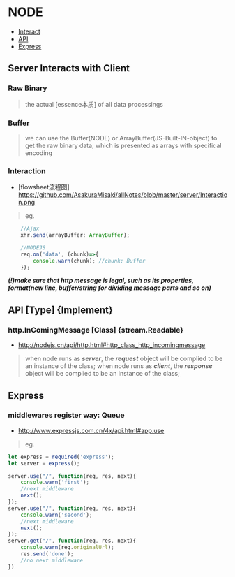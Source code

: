 # NODE

* [Interact](#Server-Interacts-with-Client)
* [API](#API-[Type]-{Implement})
* [Express](#Express)

## Server Interacts with Client

### Raw Binary

> the actual [essence本质] of all data processings

### Buffer

> we can use the Buffer(NODE) or ArrayBuffer(JS-Built-IN-object) to get the raw binary data, which is presented as arrays with specifical encoding

### Interaction

* [flowsheet流程图] <https://github.com/AsakuraMisaki/allNotes/blob/master/server/Interaction.png>

> eg.

```ts
    //Ajax
    xhr.send(arrayBuffer: ArrayBuffer);

    //NODEJS
    req.on('data', (chunk)=>{
        console.warn(chunk); //chunk: Buffer
    });
```

***(!)make sure that http message is legal, such as its properties, format(new line, buffer/string for dividing message parts and so on)***

## API [Type] {Implement}

### http.InComingMessage [Class] {stream.Readable}

* <http://nodejs.cn/api/http.html#http_class_http_incomingmessage>

> when node runs as ***server***, the ***request*** object will be complied to be an instance of the class;
> when node runs as ***client***, the ***response*** object will be complied to be an instance of the class;

## Express

### middlewares register way: Queue

* <http://www.expressjs.com.cn/4x/api.html#app.use>

> eg.

```js
let express = required('express');
let server = express();

server.use("/", function(req, res, next){
    console.warn('first');
    //next middleware
    next();
});
server.use("/", function(req, res, next){
    console.warn('second');
    //next middleware
    next();
});
server.get("/", function(req, res, next){
    console.warn(req.originalUrl);
    res.send('done');
    //no next middleware
})

```